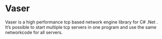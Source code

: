 # Vaser
Vaser is a high performance tcp based network engine library for C# .Net . It’s possible to start multiple tcp servers in one program and use the same networkcode for all servers.
